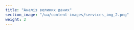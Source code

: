 ```yaml
---
title: "Аналіз великих даних"
section_image: "/ua/content-images/services_img_2.png"
weight: 2
---
```

